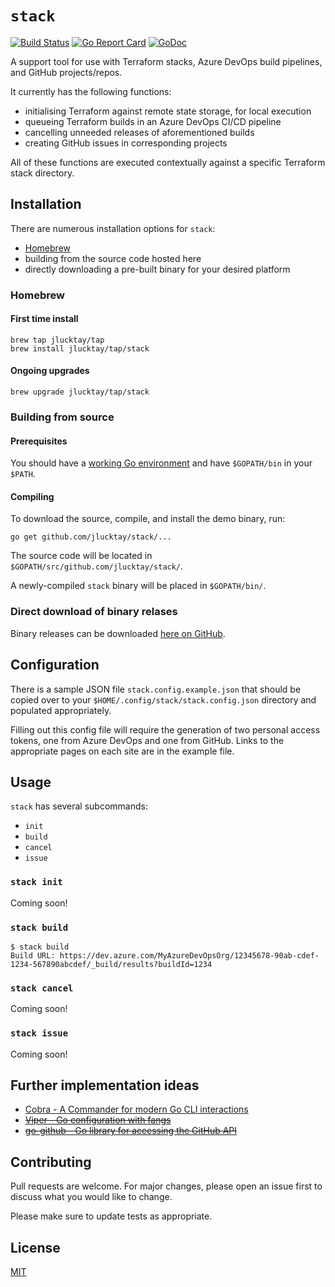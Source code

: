 # `stack`

[![Build Status][drone-badge]][drone]
[![Go Report Card][goreportcard-badge]][goreportcard]
[![GoDoc][godoc-badge]][godoc]

A support tool for use with Terraform stacks, Azure DevOps build pipelines, and GitHub projects/repos.

It currently has the following functions:

- initialising Terraform against remote state storage, for local execution
- queueing Terraform builds in an Azure DevOps CI/CD pipeline
- cancelling unneeded releases of aforementioned builds
- creating GitHub issues in corresponding projects

All of these functions are executed contextually against a specific Terraform stack directory.

## Installation

There are numerous installation options for `stack`:

- [Homebrew](https://brew.sh)
- building from the source code hosted here
- directly downloading a pre-built binary for your desired platform

### Homebrew

#### First time install

``` shell
brew tap jlucktay/tap
brew install jlucktay/tap/stack
```

#### Ongoing upgrades

``` shell
brew upgrade jlucktay/tap/stack
```

### Building from source

#### Prerequisites

You should have a [working Go environment](https://golang.org/doc/install) and have `$GOPATH/bin` in your `$PATH`.

#### Compiling

To download the source, compile, and install the demo binary, run:

``` shell
go get github.com/jlucktay/stack/...
```

The source code will be located in `$GOPATH/src/github.com/jlucktay/stack/`.

A newly-compiled `stack` binary will be placed in `$GOPATH/bin/`.

### Direct download of binary relases

Binary releases can be downloaded [here on GitHub](https://github.com/jlucktay/stack/releases/latest).

## Configuration

There is a sample JSON file `stack.config.example.json` that should be copied over to your
`$HOME/.config/stack/stack.config.json` directory and populated appropriately.

Filling out this config file will require the generation of two personal access tokens, one from Azure DevOps and one
from GitHub. Links to the appropriate pages on each site are in the example file.

## Usage

`stack` has several subcommands:

- `init`
- `build`
- `cancel`
- `issue`

### `stack init`

Coming soon!

### `stack build`

``` console
$ stack build
Build URL: https://dev.azure.com/MyAzureDevOpsOrg/12345678-90ab-cdef-1234-567890abcdef/_build/results?buildId=1234
```

### `stack cancel`

Coming soon!

### `stack issue`

Coming soon!

## Further implementation ideas

- [Cobra - A Commander for modern Go CLI interactions](https://github.com/spf13/cobra)
- ~~[Viper - Go configuration with fangs](https://github.com/spf13/viper)~~
- ~~[go-github - Go library for accessing the GitHub API](https://github.com/google/go-github)~~

## Contributing

Pull requests are welcome. For major changes, please open an issue first to discuss what you would like to change.

Please make sure to update tests as appropriate.

## License

[MIT](https://choosealicense.com/licenses/mit/)

<!-- Badges and associated links -->
[drone-badge]: https://cloud.drone.io/api/badges/jlucktay/stack/status.svg
[drone]: https://cloud.drone.io/jlucktay/stack
[goreportcard-badge]: https://goreportcard.com/badge/github.com/jlucktay/stack
[goreportcard]: https://goreportcard.com/report/github.com/jlucktay/stack
[godoc-badge]: https://godoc.org/github.com/jlucktay/stack?status.svg
[godoc]: https://godoc.org/github.com/jlucktay/stack
